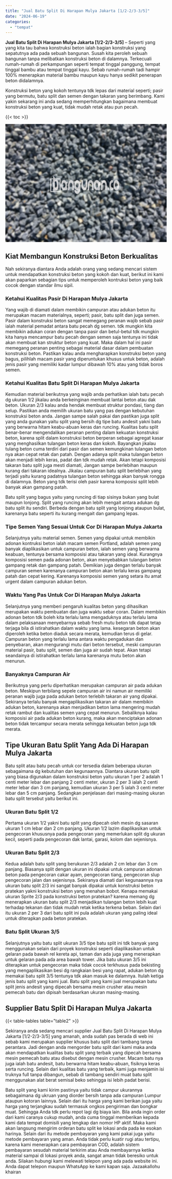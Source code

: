 ```yaml
---
title: "Jual Batu Split Di Harapan Mulya Jakarta [1/2-2/3-3/5]"
date: "2024-06-19"
categories: 
  - "tempat"
---
```


**Jual Batu Split Di Harapan Mulya Jakarta \[1/2-2/3-3/5\]** – Seperti yang yang kita tau bahwa konstruksi beton ialah bagian konstruksi yang sepatutnya ada pada sebuah bangunan. Susah kita peroleh sebuah bangunan tanpa melibatkan konstruksi beton di dalamnya. Terkecuali rumah-rumah di perkampungan seperti tempat tinggal panggung, tempat tinggal bambu atau tempat tinggal kayu. Sebab rumah-rumah tadi hampir 100% menerapkan material bambu maupun kayu hanya sedikit penerapan beton didalamnya.

Konstruksi beton yang kokoh tentunya tdk lepas dari material seperti; pasir yang bermutu, batu split dan semen dengan takaran yang berimbang. Kami yakin sekarang ini anda sedang memperhitungkan bagaimana membuat konstruksi beton yang kuat, tidak mudah retak atau pun pecah.

{{< toc >}}

![Jual Batu Split Di Harapan Mulya Jakarta [1/2-2/3-3/5]](/images/jual-batu-split-01.png)

## Kiat Membangun Konstruksi Beton Berkualitas

Nah sekiranya diantara Anda adalah orang yang sedang mencari sistem untuk mendapatkan konstruksi beton yang kokoh dan kuat, berikut ini kami akan paparkan sebagian tips untuk memperoleh kontruksi beton yang baik cocok dengan standar ilmu sipil.

### Ketahui Kualitas Pasir Di Harapan Mulya Jakarta

Yang wajib di diamati dalam membikin campuran atau adukan beton itu merupakan macam materialnya, seperti; pasir, batu split dan juga semen. Pasir dalam konstruksi beton sangat memegang peranan wajib sebab pasir ialah material pemadat antara batu pecah dg semen. tdk mungkin kita membikin adukan coran dengan tanpa pasir dan betul-betul tdk mungkin kita hanya mencampur batu pecah dengan semen saja tentunya ini tidak akan membuat kan struktur beton yang kuat. Maka dalam hal ini pasir memegang peranan penting sebagai material dasar dalam pembuatan konstruksi beton. Pastikan kalau anda mengharapkan konstruksi beton yang bagus, pilihlah macam pasir yang diperuntukan khusus untuk beton, adalah jenis pasir yang memiliki kadar lumpur dibawah 10% atau yang tidak boros semen.

### Ketahui Kualitas Batu Split Di Harapan Mulya Jakarta

Kemudian material berikutnya yang wajib anda perhatikan ialah batu pecah dg ukuran 1/2 jikalau anda berkeinginan membuat lantai beton atau dak beton. Ukuran 2/3 kalau anda hendak membuat struktur pondasi, tiang dan selup. Pastikan anda memilih ukuran batu yang pas dengan kebutuhan konstruksi beton anda. Jangan sampe salah pakai dan pastikan juga split yang anda gunakan yaitu split yang bersih dg tipe batu andesit yakni batu yang berwarna hitam keabu-abuan keras dan runcing. Kualitas batu split benar-benar mengendalikan peranan penting dalam kekuatan konstruksi beton, karena split dalam konstruksi beton berperan sebagai agregat kasar yang menghasilkan tulangan beton keras dan kokoh. Bayangkan jikalau tulang beton cuma terdiri dari pasir dan semen kemungkinan tulangan beton nya akan cepat retak dan patah. Dengan adanya split maka tulangan beton akan menjadi lebih keras, padat dan tdk mudah retak. Akan tetapi komposisi takaran batu split juga mesti diamati, Jangan sampe berlebihan maupun kurang dari takaran idealnya. Jikalau campuran batu split berlebihan yang terjadi yaitu kurang padatnya tulangan beton sehingga akan banyak rongga di dalamnya. Beton yang tdk terisi oleh pasir karena komposisi split lebih banyak akan gampang patah.

Batu split yang bagus yaitu yang runcing di tiap sisinya bukan yang bulat maupun lonjong. Split yang runcing akan lebih mengait antara adukan dg batu split itu sendiri. Berbeda dengan batu split yang lonjong ataupun bulat, karenanya batu seperti itu kurang mengait dan gampang lepas.

### Tipe Semen Yang Sesuai Untuk Cor Di Harapan Mulya Jakarta

Selanjutnya yaitu material semen. Semen yang dipakai untuk membikin adonan kontruksi beton ialah macam semen Portland, adalah semen yang banyak diaplikasikan untuk campuran beton, ialah semen yang berwarna keabuan, tentunya bersama komposisi atau takaran yang ideal. Kurangnya komposisi semen pada adonan beton, akan menyebabkan tulangan beton gampang retak dan gampang patah. Demikian juga dengan terlalu banyak campuran semen karenanya campuran beton akan terlalu keras gampang patah dan cepat kering. Karenanya komposisi semen yang setara itu amat urgent dalam campuran adukan beton.

### Waktu Yang Pas Untuk Cor Di Harapan Mulya Jakarta

Selanjutnya yang memberi pengaruh kualitas beton yang dihasilkan merupakan waktu pembuatan dan juga waktu sebar coran. Dalam membikin adonan beton tdk boleh kita terlalu lama mengaduknya atau terlalu lama dalam pelaksanaan menyebarnya sebab fresh mutu beton tdk dapat tetap terjaga bila di istirahatkan dalam waktu yang lama. kesegaran beton akan diperoleh ketika beton diaduk secara merata, kemudian terus di gelar. Campuran beton yang terlalu lama antara waktu pengadukan dan penyebaran, akan mengurangi mutu dari beton tersebut, meski campuran material pasir, batu split, semen dan juga air sudah tepat. Akan tetapi seandainya di istirahatkan terlalu lama karenanya mutu beton akan menurun.

### Banyaknya Campuran Air

Berikutnya yang perlu diperhatikan merupakan campuran air pada adukan beton. Meskipun terbilang sepele campuran air ini namun air memiliki peranan wajib juga pada adukan beton terlebih takaran air yang dipakai. Sekiranya terlalu banyak mengaplikasikan takaran air dalam membikin adukan beton, karenanya akan menjadikan beton lama mengering mudah retak rambut dan kualitas semen yang cepat menurun. Sebaliknya kalau komposisi air pada adukan beton kurang, maka akan menciptakan adonan beton tidak tercampur secara merata sehingga kekuatan beton juga tdk merata.

## Tipe Ukuran Batu Split Yang Ada Di Harapan Mulya Jakarta

Batu split atau batu pecah untuk cor tersedia dalam beberapa ukuran sebagaimana dg kebutuhan dan kegunaannya. Diantara ukuran batu split yang biasa digunakan dalam konstruksi beton yaitu ukuran 1 per 2 adalah 1 centi meter lebar dan panjang 2 centi meter, ukuran 2 per 3 ialah 2 centi meter lebar dan 3 cm panjang, kemudian ukuran 3 per 5 ialah 3 centi meter lebar dan 5 cm panjang. Sedangkan penjelasan dari masing-masing ukuran batu split tersebut yaitu berikut ini.

### Ukuran Batu Split 1/2

Pertama ukuran 1/2 yakni batu split yang dipecah oleh mesin dg sasaran ukuran 1 cm lebar dan 2 cm panjang. Ukuran 1/2 lazim diaplikasikan untuk pengecoran khususnya pada pengecoran yang memerlukan split dg ukuran kecil, seperti pada pengecoran dak lantai, garasi, kolom dan sejenisnya.

### Ukuran Batu Split 2/3

Kedua adalah batu split yang berukuran 2/3 adalah 2 cm lebar dan 3 cm panjang. Biasanya split dengan ukuran ini dipakai untuk campuran adonan beton pada pengecoran cakar ayam, pengecoran tiang, pengecoran slup pengecoran jalan dan sejenisnya. Sekiranya diamati dari kegunaannya nya ukuran batu split 2/3 ini sangat banyak dipakai untuk konstruksi beton pratekan yakni konstruksi beton yang menahan bobot. Kenapa memakai ukuran Sprite 2/3 pada konstruksi beton pratekan? karena memang dg menerapkan ukuran batu split 2/3 menjadikan tulangan beton lebih kuat terhadap tekanan dan tidak mudah retak ketika terkena beban. Selain dari itu ukuran 2 per 3 dari batu split ini pula adalah ukuran yang paling ideal untuk diterapkan pada beton pratekan.

### Batu Split Ukuran 3/5

Selanjutnya yaitu batu split ukuran 3/5 tipe batu split ini tdk banyak yang menggunakan selain dari proyek konstruksi seperti diaplikasikan untuk gelaran pada bawah rel kereta api, taman dan ada juga yang menerapkan untuk gelaran pada ada area bawah tower. Jika batu ukuran 3/5 ini diterapkan untuk pengecoran maka tidak cocok terkhusus pada bekisting yang mengaplikasikan besi dg rangkaian besi yang rapat, adukan beton dg memakai batu split 3/5 tentunya tdk akan masuk ke dalamnya. Itulah ketiga jenis batu split yang kami jual. Batu split yang kami jual merupakan batu split jenis andesit yang dipecah bersama mesin crusher atau mesin pemecah batu dan dipisah berdasarkan ukuran masing-masing.

## Supplier Batu Split Di Harapan Mulya Jakarta

{{< table-tables table="table2" >}}

Sekiranya anda sedang mencari supplier Jual Batu Split Di Harapan Mulya Jakarta \[1/2-2/3-3/5\] yang amanah, anda sudah pas berada di web ini sebab kami merupakan supplier khusus batu split dari tambang tanpa perantara. Jadi dengan anda mengorder batu split dari kami maka anda akan mendapatkan kualitas batu split yang terbaik yang dipecah bersama mesin pemecah batu atau disebut dengan mesin crusher. Macam batu nya juga ialah batu andesit, batu berwarna hitam keabu-abuan, fisiknya keras serta runcing. Selain dari kualitas batu yang terbaik, kami juga menjamin isi truknya full tanpa dibangun, sebab di tambang sendiri muat batu split menggunakan alat berat semisal beko sehingga isi lebih padat berisi.

Batu split yang kami kirim pastinya yaitu tidak campur ukurannya sebagaimana dg ukruan yang diorder bersih tanpa ada campuran Lumpur ataupun kotoran lainnya. Selain dari itu harga yang kami berikan juga yaitu harga yang terjangkau sudah termasuk ongkos pengiriman dan bongkar muat. Sehingga Anda tdk perlu repot lagi dg biaya lain. Bila anda ingin order dari kami caranya cukup mudah, anda cuma tinggal memberikan kepada kami data tempat domisili yang lengkap dan nomor HP aktif. Maka kami akan langsung mengirim orderan batu split ke lokasi anda pada ke esokan harinya. Selain dari itu metode pembayaran yang kami pakai juga yaitu metode pembayaran yang aman. Anda tidak perlu kuatir rugi atau tertipu, karena kami menerapkan cara pembayaran COD, adalah sistem pembayaran sesudah material terkirim atau Anda membayarnya ketika material sampai di lokasi proyek anda, sangat aman tidak beresiko untuk anda. Silakan hubungi kami melewati telepon yang ada pada website ini. Anda dapat telepon maupun WhatsApp ke kami kapan saja. Jazaakallohu khairan
